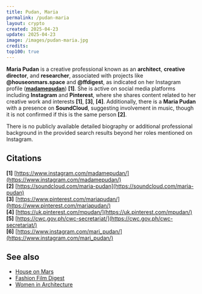 ```yaml
---
title: Pudan, Maria
permalink: /pudan-maria
layout: crypto
created: 2025-04-23
update: 2025-04-23
image: /images/pudan-maria.jpg
credits:
top100: true
---
```


**Maria Pudan** is a creative professional known as an **architect**, **creative director**, and **researcher**, associated with projects like **@houseonmars.space** and **@ffdigest**, as indicated on her Instagram profile (**[madamepudan](https://www.instagram.com/madamepudan/)**) **[1]**. She is active on social media platforms including **Instagram** and **Pinterest**, where she shares content related to her creative work and interests **[1]**, **[3]**, **[4]**. Additionally, there is a **Maria Pudan** with a presence on **SoundCloud**, suggesting involvement in music, though it is not confirmed if this is the same person **[2]**.

There is no publicly available detailed biography or additional professional background in the provided search results beyond her roles mentioned on Instagram.

## Citations

**[1]** [https://www.instagram.com/madamepudan/](https://www.instagram.com/madamepudan/)  
**[2]** [https://soundcloud.com/maria-pudan](https://soundcloud.com/maria-pudan)  
**[3]** [https://www.pinterest.com/mariapudan/](https://www.pinterest.com/mariapudan/)  
**[4]** [https://uk.pinterest.com/mpudan/](https://uk.pinterest.com/mpudan/)  
**[5]** [https://cwc.gov.ph/cwc-secretariat/](https://cwc.gov.ph/cwc-secretariat/)  
**[6]** [https://www.instagram.com/mari_pudan/](https://www.instagram.com/mari_pudan/)

## See also

- [House on Mars](/houseonmars)  
- [Fashion Film Digest](/fashion-film-digest)  
- [Women in Architecture](/women-in-architecture)

<!-- Prompt:  
- Не менять язык статьи, сохранять оригинальный язык.  
- Если тема оформлена как "Имя Фамилия", заголовок должен быть "Фамилия, Имя".  
- Изменить title: A Template на основной топик в статье.  
- Создать permalink: на основе title.  
- Замени date: 2018-01-02 на created: текущую дату в таком же формате  
- Замени update: хххх-хх-хх текущую дату в том же формате  
- Изменить заголовок раздела "Citations" на ## Citations.  
- Оформить ссылки в разделе "Citations" в формате: **[1]** [URL](URL).  
- При ссылке на источник в тексте, использовать формат: **[x]**, **[x]**.  
- Убедиться, что номера цитат соответствуют записям в разделе "Citations".  
- Сделать номера цитат кликабельными по указанному выше формату.  
- Добавить список связанных тем в том же формате.  
- Если есть списки - конвертируй их в таблицы  
- Выделяй даты, места, географические названия, адреса, имена собственные **таким образом**  
- Использовать шаблон - "[Название темы](ссылка-на-тему)" для каждого пункта.  
- Раздел ## See also должен включаться автоматически в конец статьи.  
- Результат в md коде  
- Оставить этот Prompt после редактирования в конце кода.  
-->
